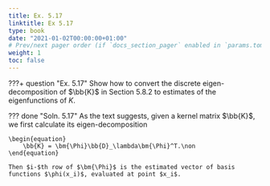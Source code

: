```yaml
---
title: Ex. 5.17
linktitle: Ex 5.17
type: book
date: "2021-01-02T00:00:00+01:00"
# Prev/next pager order (if `docs_section_pager` enabled in `params.toml`)
weight: 1
toc: false
---
```


???+ question "Ex. 5.17"
    Show how to convert the discrete eigen-decomposition of $\bb{K}$ in Section 5.8.2 to estimates of the eigenfunctions of $K$.

??? done "Soln. 5.17"
    As the text suggests, given a kernel matrix $\bb{K}$, we first calculate its eigen-decomposition
	
    \begin{equation}
		\bb{K} = \bm{\Phi}\bb{D}_\lambda\bm{\Phi}^T.\non
	\end{equation}
	
    Then $i-$th row of $\bm{\Phi}$ is the estimated vector of basis functions $\phi(x_i)$, evaluated at point $x_i$.